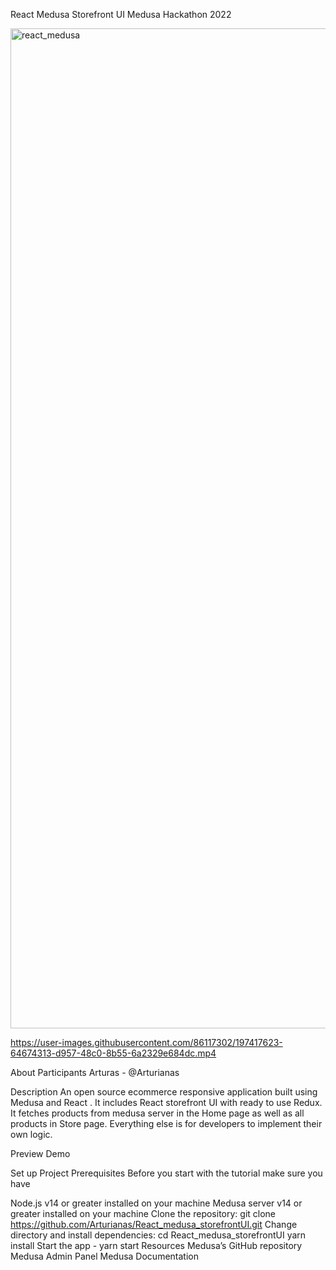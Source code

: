 React Medusa Storefront UI
Medusa Hackathon 2022

<img width="1600" alt="react_medusa" src="https://user-images.githubusercontent.com/86117302/197417303-3f2ec3d9-af25-416f-985c-3da614b23401.png">


https://user-images.githubusercontent.com/86117302/197417623-64674313-d957-48c0-8b55-6a2329e684dc.mp4





About
Participants
Arturas - @Arturianas

Description
An open source ecommerce responsive application built using Medusa and React . It includes React storefront UI with ready to use Redux. It fetches products from medusa server in the Home page as well as all products in Store page. Everything else is for developers to implement their own logic.

Preview
Demo

Set up Project
Prerequisites
Before you start with the tutorial make sure you have

Node.js v14 or greater installed on your machine
Medusa server v14 or greater installed on your machine
Clone the repository:
git clone https://github.com/Arturianas/React_medusa_storefrontUI.git
Change directory and install dependencies:
cd React_medusa_storefrontUI
yarn install
Start the app - yarn start
Resources
Medusa’s GitHub repository
Medusa Admin Panel
Medusa Documentation





